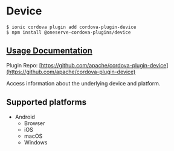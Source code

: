 # Device

```text
$ ionic cordova plugin add cordova-plugin-device
$ npm install @oneserve-cordova-plugins/device
```

## [Usage Documentation](https://oneserve.gitbook.io/oneserve-cordova-plugins/plugins/device/)

Plugin Repo: [https://github.com/apache/cordova-plugin-device](https://github.com/apache/cordova-plugin-device)

Access information about the underlying device and platform.

## Supported platforms

* Android
  * Browser
  * iOS
  * macOS
  * Windows

